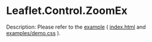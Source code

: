 # Leaflet.Control.ZoomEx
Description: Please refer to the [example](https://mfhsieh.github.io/leaflet-zoomex/) ( [index.html](https://github.com/mfhsieh/leaflet-zoomex/blob/main/index.html) and [examples/demo.css](https://github.com/mfhsieh/leaflet-zoomex/blob/main/examples/demo.css) ).
